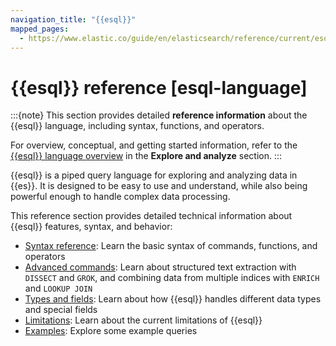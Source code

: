 ```yaml
---
navigation_title: "{{esql}}"
mapped_pages:
  - https://www.elastic.co/guide/en/elasticsearch/reference/current/esql-language.html
---
```


# {{esql}} reference [esql-language]

:::{note}
This section provides detailed **reference information** about the {{esql}} language, including syntax, functions, and operators.

For overview, conceptual, and getting started information, refer to the [{{esql}} language overview](docs-content://explore-analyze/query-filter/languages/esql.md) in the **Explore and analyze** section.
:::

{{esql}} is a piped query language for exploring and analyzing data in {{es}}. It is designed to be easy to use and understand, while also being powerful enough to handle complex data processing.

This reference section provides detailed technical information about {{esql}} features, syntax, and behavior:

* [Syntax reference](esql/esql-syntax-reference.md): Learn the basic syntax of commands, functions, and operators
* [Advanced commands](esql/esql-advanced-commands.md): Learn about structured text extraction with `DISSECT` and `GROK`, and combining data from multiple indices with `ENRICH` and `LOOKUP JOIN`
* [Types and fields](esql/esql-types-and-fields.md): Learn about how {{esql}} handles different data types and special fields
* [Limitations](esql/limitations.md): Learn about the current limitations of {{esql}}
* [Examples](esql/esql-examples.md): Explore some example queries